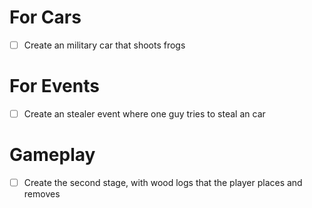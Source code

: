 
# For Cars
- [ ] Create an military car that shoots frogs
# For Events
- [ ] Create an stealer event where one guy tries to steal an car
# Gameplay
- [ ] Create the second stage, with wood logs that the player places and removes